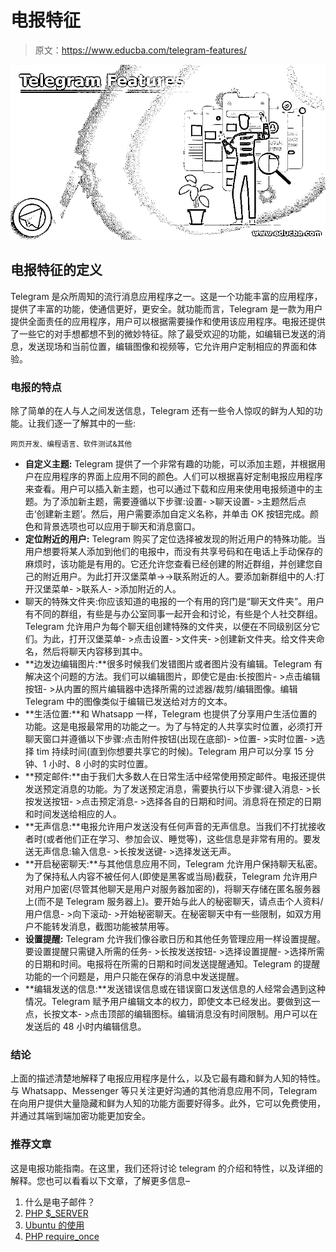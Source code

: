 # 电报特征

> 原文：<https://www.educba.com/telegram-features/>

![Telegram Features](img/1aab5b83d05a39110394c6153ed30098.png)



## 电报特征的定义

Telegram 是众所周知的流行消息应用程序之一。这是一个功能丰富的应用程序，提供了丰富的功能，使通信更好，更安全。就功能而言，Telegram 是一款为用户提供全面责任的应用程序，用户可以根据需要操作和使用该应用程序。电报还提供了一些它的对手想都想不到的微妙特征。除了最受欢迎的功能，如编辑已发送的消息，发送现场和当前位置，编辑图像和视频等，它允许用户定制相应的界面和体验。

### 电报的特点

除了简单的在人与人之间发送信息，Telegram 还有一些令人惊叹的鲜为人知的功能。让我们逐一了解其中的一些:

<small>网页开发、编程语言、软件测试&其他</small>

*   **自定义主题:** Telegram 提供了一个非常有趣的功能，可以添加主题，并根据用户在应用程序的界面上应用不同的颜色。人们可以根据喜好定制电报应用程序来查看。用户可以插入新主题，也可以通过下载和应用来使用电报频道中的主题。为了添加新主题，需要遵循以下步骤:设置- >聊天设置- >主题然后点击‘创建新主题’。然后，用户需要添加自定义名称，并单击 OK 按钮完成。颜色和背景选项也可以应用于聊天和消息窗口。
*   **定位附近的用户:** Telegram 购买了定位选择被发现的附近用户的特殊功能。当用户想要将某人添加到他们的电报中，而没有共享号码和在电话上手动保存的麻烦时，该功能是有用的。它还允许您查看已经创建的附近群组，并创建您自己的附近用户。为此打开汉堡菜单->->联系附近的人。要添加新群组中的人:打开汉堡菜单- >联系人- >添加附近的人。
*   聊天的特殊文件夹:你应该知道的电报的一个有用的窍门是“聊天文件夹”。用户有不同的群组，有些是与办公室同事一起开会和讨论，有些是个人社交群组。Telegram 允许用户为每个聊天组创建特殊的文件夹，以便在不同级别区分它们。为此，打开汉堡菜单- >点击设置- >文件夹- >创建新文件夹。给文件夹命名，然后将聊天内容移到其中。
*   **边发边编辑图片:**很多时候我们发错图片或者图片没有编辑。Telegram 有解决这个问题的方法。我们可以编辑图片，即使它是由:长按图片- >点击编辑按钮- >从内置的照片编辑器中选择所需的过滤器/裁剪/编辑图像。编辑 Telegram 中的图像类似于编辑已发送给对方的文本。
*   **生活位置:**和 Whatsapp 一样，Telegram 也提供了分享用户生活位置的功能。这是电报最常用的功能之一。为了与特定的人共享实时位置，必须打开聊天窗口并遵循以下步骤:点击附件按钮(出现在底部)- >位置- >实时位置- >选择 tim 持续时间(直到你想要共享它的时候)。Telegram 用户可以分享 15 分钟、1 小时、8 小时的实时位置。
*   **预定邮件:**由于我们大多数人在日常生活中经常使用预定邮件。电报还提供发送预定消息的功能。为了发送预定消息，需要执行以下步骤:键入消息- >长按发送按钮- >点击预定消息- >选择各自的日期和时间。消息将在预定的日期和时间发送给相应的人。
*   **无声信息:**电报允许用户发送没有任何声音的无声信息。当我们不打扰接收者时(或者他们正在学习、参加会议、睡觉等)，这些信息是非常有用的。要发送无声信息:输入信息- >长按发送键- >选择发送无声。
*   **开启秘密聊天:**与其他信息应用不同，Telegram 允许用户保持聊天私密。为了保持私人内容不被任何人(即使是黑客或当局)截获，Telegram 允许用户对用户加密(尽管其他聊天是用户对服务器加密的)，将聊天存储在匿名服务器上(而不是 Telegram 服务器上)。要开始与此人的秘密聊天，请点击个人资料/用户信息- >向下滚动- >开始秘密聊天。在秘密聊天中有一些限制，如双方用户不能转发消息，截图功能被禁用等。
*   **设置提醒:** Telegram 允许我们像谷歌日历和其他任务管理应用一样设置提醒。要设置提醒只需键入所需的任务- >长按发送按钮- >选择设置提醒- >选择所需的日期和时间。电报将在所需的日期和时间发送提醒通知。Telegram 的提醒功能的一个问题是，用户只能在保存的消息中发送提醒。
*   **编辑发送的信息:**发送错误信息或在错误窗口发送信息的人经常会遇到这种情况。Telegram 赋予用户编辑文本的权力，即使文本已经发出。要做到这一点，长按文本- >点击顶部的编辑图标。编辑消息没有时间限制。用户可以在发送后的 48 小时内编辑信息。

### 结论

上面的描述清楚地解释了电报应用程序是什么，以及它最有趣和鲜为人知的特性。与 Whatsapp、Messenger 等只关注更好沟通的其他消息应用不同，Telegram 在向用户提供大量隐藏和鲜为人知的功能方面要好得多。此外，它可以免费使用，并通过其端到端加密功能更加安全。

### 推荐文章

这是电报功能指南。在这里，我们还将讨论 telegram 的介绍和特性，以及详细的解释。您也可以看看以下文章，了解更多信息–

1.  什么是电子邮件？
2.  [PHP $_SERVER](https://www.educba.com/php-_server/)
3.  [Ubuntu 的使用](https://www.educba.com/uses-of-ubuntu/)
4.  [PHP require_once](https://www.educba.com/php-require_once/)






